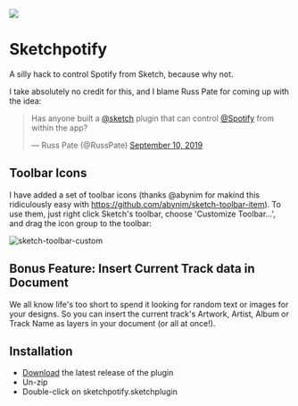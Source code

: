 ![](https://repository-images.githubusercontent.com/208445060/f283a480-d706-11e9-88c2-bdecad6fd3cd)

# Sketchpotify

A silly hack to control Spotify from Sketch, because why not.

I take absolutely no credit for this, and I blame Russ Pate for coming up with the idea:

<blockquote class="twitter-tweet"><p lang="en" dir="ltr">Has anyone built a <a href="https://twitter.com/sketch?ref_src=twsrc%5Etfw">@sketch</a> plugin that can control <a href="https://twitter.com/Spotify?ref_src=twsrc%5Etfw">@Spotify</a> from within the app?</p>&mdash; Russ Pate (@RussPate) <a href="https://twitter.com/RussPate/status/1171541160227000321?ref_src=twsrc%5Etfw">September 10, 2019</a></blockquote>

## Toolbar Icons

I have added a set of toolbar icons (thanks @abynim for makind this ridiculously easy with https://github.com/abynim/sketch-toolbar-item). To use them, just right click Sketch's toolbar, choose 'Customize  Toolbar…', and drag the icon group to the toolbar:

![sketch-toolbar-custom](https://user-images.githubusercontent.com/3832/64909673-adb03b80-d70f-11e9-9fea-677b0b82918e.gif)

## Bonus Feature: Insert Current Track data in Document

We all know life's too short to spend it looking for random text or images for your designs. So you can insert the current track's Artwork, Artist, Album or Track Name as layers in your document (or all at once!).

## Installation

- [Download](../../releases/latest/download/sketchpotify.sketchplugin.zip) the latest release of the plugin
- Un-zip
- Double-click on sketchpotify.sketchplugin
